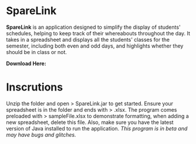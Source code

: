 # SpareLink

**SpareLink** is an application designed to simplify the display of students' schedules, helping to keep track of their whereabouts throughout the day. It takes in a spreadsheet and displays all the students' classes for the semester, including both even and odd days, and highlights whether they should be in class or not.

**Download Here:** 

# Inscrutions

Unzip the folder and open > SpareLink.jar to get started. Ensure your spreadsheet is in the folder and ends with > .xlsx. The program comes preloaded with > sampleFile.xlsx to demonstrate formatting, when adding a new spreadsheet, delete this file. Also, make sure you have the latest version of Java installed to run the application. *This program is in beta and may have bugs and glitches.*
